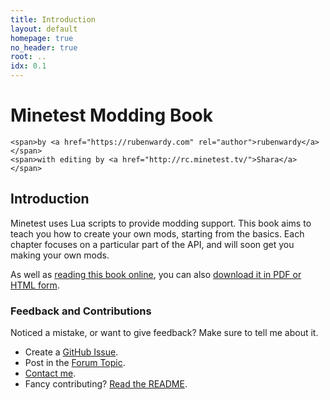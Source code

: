 ```yaml
---
title: Introduction
layout: default
homepage: true
no_header: true
root: ..
idx: 0.1
---
```


<div id="header">
    <h1>Minetest Modding Book</h1>

    <span>by <a href="https://rubenwardy.com" rel="author">rubenwardy</a></span>
    <span>with editing by <a href="http://rc.minetest.tv/">Shara</a></span>
</div>

## Introduction

Minetest uses Lua scripts to provide modding support.
This book aims to teach you how to create your own mods, starting from the basics.
Each chapter focuses on a particular part of the API, and will soon get you making
your own mods.

As well as [reading this book online](https://rubenwardy.com/minetest_modding_book),
you can also [download it in PDF or HTML form](https://github.com/rubenwardy/minetest_modding_book/releases).

### Feedback and Contributions

Noticed a mistake, or want to give feedback? Make sure to tell me about it.

* Create a [GitHub Issue](https://github.com/rubenwardy/minetest_modding_book/issues).
* Post in the [Forum Topic](https://forum.minetest.net/viewtopic.php?f=14&t=10729).
* [Contact me](https://rubenwardy.com/contact/).
* Fancy contributing?
  [Read the README](https://github.com/rubenwardy/minetest_modding_book/blob/master/README.md).
